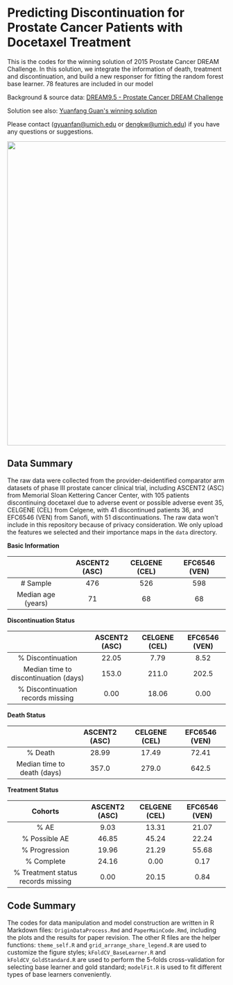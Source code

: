 # Predicting Discontinuation for Prostate Cancer Patients with Docetaxel Treatment
This is the codes for the winning solution of 2015 Prostate Cancer DREAM Challenge. In this solution, we integrate the information of death, treatment and discontinuation, and build a new responser for fitting the random forest base learner. 78 features are included in our model  

Background & source data: [DREAM9.5 - Prostate Cancer DREAM Challenge](https://www.synapse.org/#!Synapse:syn2813558/wiki/)

Solution see also: [Yuanfang Guan's winning solution](https://www.synapse.org/#!Synapse:syn7152438/wiki/403154)  

Please contact (gyuanfan@umich.edu or dengkw@umich.edu) if you have any questions or suggestions.
<p align="left">
  <img src="https://github.com/nonztalk/prostate_discontinuation/blob/master/img/Workflow.png" width="700">
</p>

## Data Summary
The raw data were collected from the provider-deidentified comparator arm datasets of phase III prostate cancer clinical trial, including ASCENT2 (ASC) from Memorial Sloan Kettering Cancer Center, with 105 patients discontinuing docetaxel due to adverse event or possible adverse event 35, CELGENE (CEL) from Celgene, with 41 discontinued patients 36, and EFC6546 (VEN) from Sanofi, with 51 discontinuations. The raw data won't include in this repository because of privacy consideration. We only upload the features we selected and their importance maps in the `data` directory.

**Basic Information**

|                    | ASCENT2 (ASC) | CELGENE (CEL) | EFC6546 (VEN) |  
|:--------------------:|:---------------:|:---------------:|:---------------:|  
| # Sample           | 476           | 526           | 598           |  
| Median age (years) | 71            | 68            | 68            |  

**Discontinuation Status**  

|                                | ASCENT2 (ASC) | CELGENE (CEL) | EFC6546 (VEN) |
|:-------------------------------------:|:-------------:|:-------------:|:-------------:|
|           % Discontinuation           |     22.05     |      7.79     |      8.52     |
| Median time to discontinuation (days) |     153.0     |     211.0     |     202.5     |
|   % Discontinuation records missing   |      0.00     |     18.06     |      0.00     |

**Death Status**

|                      | ASCENT2 (ASC) | CELGENE (CEL) | EFC6546 (VEN) |
|:---------------------------:|:-------------:|:-------------:|:-------------:|
|           % Death           |     28.99     |     17.49     |     72.41     |
| Median time to death (days) |     357.0     |     279.0     |     642.5     |

**Treatment Status**

|               Cohorts              | ASCENT2 (ASC) | CELGENE (CEL) | EFC6546 (VEN) |
|:----------------------------------:|:-------------:|:-------------:|:-------------:|
|                % AE                |      9.03     |     13.31     |     21.07     |
|            % Possible AE           |     46.85     |     45.24     |     22.24     |
|            % Progression           |     19.96     |     21.29     |     55.68     |
|             % Complete             |     24.16     |      0.00     |      0.17     |
| % Treatment status records missing |      0.00     |     20.15     |      0.84     |

## Code Summary
The codes for data manipulation and model construction are written in R Markdown files: `OriginDataProcess.Rmd` and `PaperMainCode.Rmd`, including the plots and the results for paper revision. The other R files are the helper functions: `theme_self.R` and `grid_arrange_share_legend.R` are used to customize the figure styles; `kFoldCV_BaseLearner.R` and `kFoldCV_GoldStandard.R` are used to perform the 5-folds cross-validation for selecting base learner and gold standard; `modelFit.R` is used to fit different types of base learners conveniently.
